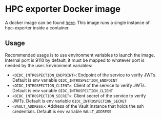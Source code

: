 # HPC exporter Docker image

A docker image can be found [here](https://hub.docker.com/r/sodaliteh2020/hpc-exporter/tags). This image runs a single instance of hpc-exporter inside a container.

## Usage

Recommended usage is to use environment variables to launch the image. Internal port is 9110 by default, it must  be mapped to whatever port is needed by the user. Environment variables:

- `<OIDC_INTROSPECTION_ENDPOINT>`: Endpoint of the service to verify JWTs. Default is env variable  `OIDC_INTROSPECTION_ENDPOINT`
- `<OIDC_INTROSPECTION_CLIENT>`: Client of the service to verify JWTs. Default is env variable  `OIDC_INTROSPECTION_CLIENT`
- `<OIDC_INTROSPECTION_SECRET>`: Client secret of the service to verify JWTs. Default is env variable  `OIDC_INTROSPECTION_SECRET`
- `<VAULT_ADDRESS>`: Address of the Vault instance that holds the ssh credentials. Default is env variable `VAULT_ADDRESS`


